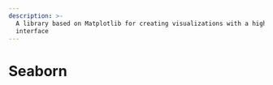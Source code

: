 ```yaml
---
description: >-
  A library based on Matplotlib for creating visualizations with a higher-level
  interface
---
```


# Seaborn


